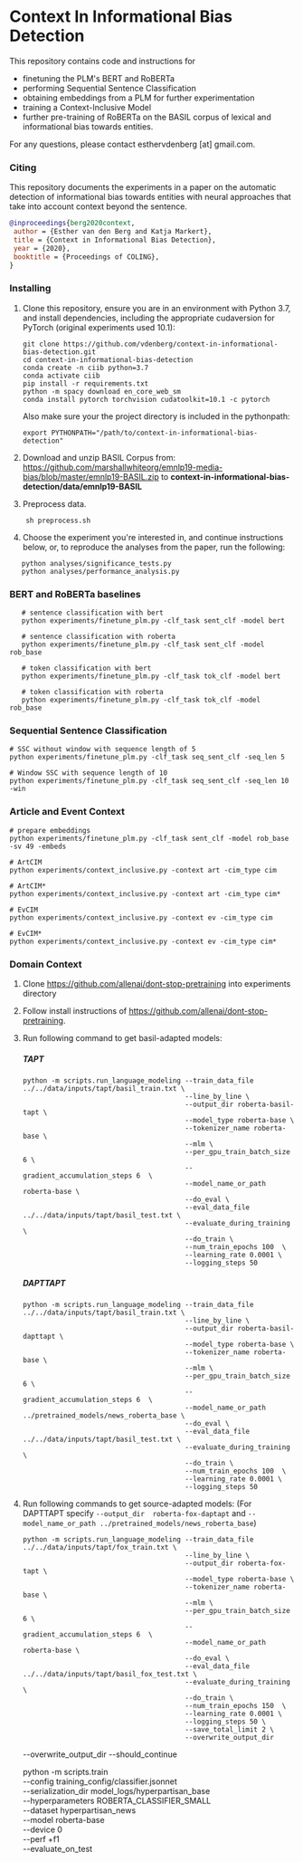 # Context In Informational Bias Detection

This repository contains code and instructions for
- finetuning the PLM's BERT and RoBERTa
- performing Sequential Sentence Classification
- obtaining embeddings from a PLM for further experimentation
- training a Context-Inclusive Model
- further pre-training of RoBERTa on the BASIL corpus of lexical and informational bias towards entities.

For any questions, please contact esthervdenberg [at] gmail.com.

### Citing

This repository documents the experiments in a paper on the automatic detection of informational bias towards entities 
with neural approaches that take into account context beyond the sentence. 

```bibtex
@inproceedings{berg2020context,
 author = {Esther van den Berg and Katja Markert},
 title = {Context in Informational Bias Detection},
 year = {2020},
 booktitle = {Proceedings of COLING},
}
```

### Installing

1. Clone this repository, ensure you are in an environment with Python 3.7, and install dependencies, including the appropriate cudaversion for PyTorch (original experiments used 10.1):

   ```shell script
   git clone https://github.com/vdenberg/context-in-informational-bias-detection.git
   cd context-in-informational-bias-detection
   conda create -n ciib python=3.7
   conda activate ciib
   pip install -r requirements.txt
   python -m spacy download en_core_web_sm   
   conda install pytorch torchvision cudatoolkit=10.1 -c pytorch
   ```
   
    Also make sure your the project directory is included in the pythonpath:
   
    ```shell script
    export PYTHONPATH="/path/to/context-in-informational-bias-detection"
    ```
  

2. Download and unzip BASIL Corpus from: https://github.com/marshallwhiteorg/emnlp19-media-bias/blob/master/emnlp19-BASIL.zip
   to **context-in-informational-bias-detection/data/emnlp19-BASIL**

3. Preprocess data.

```shell script
    sh preprocess.sh
   ```

4. Choose the experiment you're interested in, and continue instructions below, or, to reproduce the analyses from the paper,
run the following:

 ```shell script
    python analyses/significance_tests.py
    python analyses/performance_analysis.py
   ```

### BERT and RoBERTa baselines

 ```shell script
    # sentence classification with bert
    python experiments/finetune_plm.py -clf_task sent_clf -model bert

    # sentence classification with roberta
    python experiments/finetune_plm.py -clf_task sent_clf -model rob_base

    # token classification with bert
    python experiments/finetune_plm.py -clf_task tok_clf -model bert

    # token classification with roberta
    python experiments/finetune_plm.py -clf_task tok_clf -model rob_base
   ```

### Sequential Sentence Classification

```shell script
# SSC without window with sequence length of 5 
python experiments/finetune_plm.py -clf_task seq_sent_clf -seq_len 5 

# Window SSC with sequence length of 10
python experiments/finetune_plm.py -clf_task seq_sent_clf -seq_len 10 -win
```

### Article and Event Context

```shell script
# prepare embeddings
python experiments/finetune_plm.py -clf_task sent_clf -model rob_base -sv 49 -embeds

# ArtCIM
python experiments/context_inclusive.py -context art -cim_type cim

# ArtCIM*
python experiments/context_inclusive.py -context art -cim_type cim*

# EvCIM
python experiments/context_inclusive.py -context ev -cim_type cim

# EvCIM*
python experiments/context_inclusive.py -context ev -cim_type cim*
```

### Domain Context

1. Clone https://github.com/allenai/dont-stop-pretraining into experiments directory

2. Follow install instructions of https://github.com/allenai/dont-stop-pretraining.

3. Run following command to get basil-adapted models:

    ##### TAPT
    ```shell script
    python -m scripts.run_language_modeling --train_data_file ../../data/inputs/tapt/basil_train.txt \
                                            --line_by_line \
                                            --output_dir roberta-basil-tapt \
                                            --model_type roberta-base \
                                            --tokenizer_name roberta-base \
                                            --mlm \
                                            --per_gpu_train_batch_size 6 \
                                            --gradient_accumulation_steps 6  \
                                            --model_name_or_path roberta-base \
                                            --do_eval \
                                            --eval_data_file ../../data/inputs/tapt/basil_test.txt \
                                            --evaluate_during_training  \
                                            --do_train \
                                            --num_train_epochs 100  \
                                            --learning_rate 0.0001 \
                                            --logging_steps 50
    ```
    ##### DAPTTAPT
    ```shell script
    python -m scripts.run_language_modeling --train_data_file ../../data/inputs/tapt/basil_train.txt \
                                            --line_by_line \
                                            --output_dir roberta-basil-dapttapt \
                                            --model_type roberta-base \
                                            --tokenizer_name roberta-base \
                                            --mlm \
                                            --per_gpu_train_batch_size 6 \
                                            --gradient_accumulation_steps 6  \
                                            --model_name_or_path ../pretrained_models/news_roberta_base \
                                            --do_eval \
                                            --eval_data_file ../../data/inputs/tapt/basil_test.txt \
                                            --evaluate_during_training  \
                                            --do_train \
                                            --num_train_epochs 100  \
                                            --learning_rate 0.0001 \
                                            --logging_steps 50
    ```
            
3. Run following commands to get source-adapted models: 
(For DAPTTAPT specify ```--output_dir  roberta-fox-daptapt``` and ```--model_name_or_path ../pretrained_models/news_roberta_base```)

    ```shell script
    python -m scripts.run_language_modeling --train_data_file ../../data/inputs/tapt/fox_train.txt \
                                            --line_by_line \
                                            --output_dir roberta-fox-tapt \
                                            --model_type roberta-base \
                                            --tokenizer_name roberta-base \
                                            --mlm \
                                            --per_gpu_train_batch_size 6 \
                                            --gradient_accumulation_steps 6  \
                                            --model_name_or_path roberta-base \
                                            --do_eval \
                                            --eval_data_file ../../data/inputs/tapt/basil_fox_test.txt \
                                            --evaluate_during_training  \
                                            --do_train \
                                            --num_train_epochs 150  \
                                            --learning_rate 0.0001 \
                                            --logging_steps 50 \ 
                                            --save_total_limit 2 \
                                            --overwrite_output_dir
    ```
   --overwrite_output_dir
   --should_continue
   
   python -m scripts.train \
        --config training_config/classifier.jsonnet \
        --serialization_dir model_logs/hyperpartisan_base \
        --hyperparameters ROBERTA_CLASSIFIER_SMALL \
        --dataset hyperpartisan_news \
        --model roberta-base \
        --device 0 \
        --perf +f1 \
        --evaluate_on_test